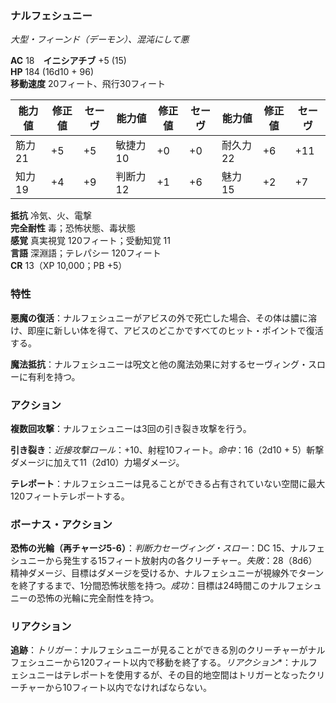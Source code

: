 ### ナルフェシュニー
*大型・フィーンド（デーモン）、混沌にして悪*

**AC** 18　**イニシアチブ** +5 (15)  
**HP** 184 (16d10 + 96)  
**移動速度** 20フィート、飛行30フィート

| 能力値 | 修正値 | セーヴ | 能力値 | 修正値 | セーヴ | 能力値 | 修正値 | セーヴ |
|--------|--------|--------|--------|--------|--------|--------|--------|--------|
| 筋力 21 | +5 | +5 | 敏捷力 10 | +0 | +0 | 耐久力 22 | +6 | +11 |
| 知力 19 | +4 | +9 | 判断力 12 | +1 | +6 | 魅力 15 | +2 | +7 |

**抵抗** 冷気、火、電撃  
**完全耐性** 毒；恐怖状態、毒状態  
**感覚** 真実視覚 120フィート；受動知覚 11  
**言語** 深淵語；テレパシー 120フィート  
**CR** 13（XP 10,000；PB +5）

### 特性

**悪魔の復活**：ナルフェシュニーがアビスの外で死亡した場合、その体は膿に溶け、即座に新しい体を得て、アビスのどこかですべてのヒット・ポイントで復活する。

**魔法抵抗**：ナルフェシュニーは呪文と他の魔法効果に対するセーヴィング・スローに有利を持つ。

### アクション

**複数回攻撃**：ナルフェシュニーは3回の引き裂き攻撃を行う。

**引き裂き**：*近接攻撃ロール*：+10、射程10フィート。*命中*：16（2d10 + 5）斬撃ダメージに加えて11（2d10）力場ダメージ。

**テレポート**：ナルフェシュニーは見ることができる占有されていない空間に最大120フィートテレポートする。

### ボーナス・アクション

**恐怖の光輪（再チャージ5-6）**：*判断力セーヴィング・スロー*：DC 15、ナルフェシュニーから発生する15フィート放射内の各クリーチャー。*失敗*：28（8d6）精神ダメージ、目標はダメージを受けるか、ナルフェシュニーが視線外でターンを終了するまで、1分間恐怖状態を持つ。*成功*：目標は24時間このナルフェシュニーの恐怖の光輪に完全耐性を持つ。

### リアクション

**追跡**：*トリガー*：ナルフェシュニーが見ることができる別のクリーチャーがナルフェシュニーから120フィート以内で移動を終了する。*リアクション**：ナルフェシュニーはテレポートを使用するが、その目的地空間はトリガーとなったクリーチャーから10フィート以内でなければならない。
